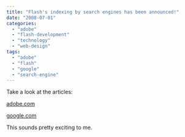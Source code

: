 ```yaml
---
title: "Flash's indexing by search engines has been announced!"
date: "2008-07-01"
categories: 
  - "adobe"
  - "flash-development"
  - "technology"
  - "web-design"
tags: 
  - "adobe"
  - "flash"
  - "google"
  - "search-engine"
---
```


Take a look at the articles:

[adobe.com](http://www.adobe.com/devnet/flashplayer/articles/swf_searchability.html "Adobe Flash Indexing by Search Engines")

[google.com](http://googleblog.blogspot.com/2008/06/google-learns-to-crawl-flash.html "Google can crawl flash")

This sounds pretty exciting to me.
